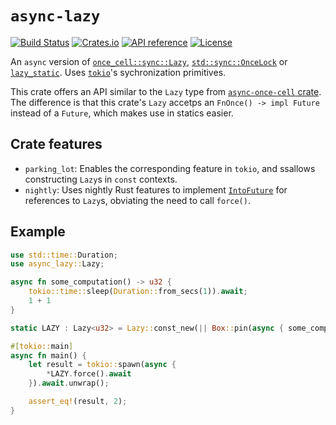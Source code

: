 # `async-lazy`

[![Build Status](https://github.com/Jules-Bertholet/async-lazy/actions/workflows/actions.yml/badge.svg)](https://github.com/Jules-Bertholet/async-lazy/actions)
[![Crates.io](https://img.shields.io/crates/v/async-lazy.svg)](https://crates.io/crates/async-lazy)
[![API reference](https://docs.rs/async-lazy/badge.svg)](https://docs.rs/async-lazy/)
[![License](https://img.shields.io/crates/l/async-lazy.svg)](https://github.com/Jules-Bertholet/async-lazy#license)

An `async` version of [`once_cell::sync::Lazy`](https://docs.rs/once_cell/latest/once_cell/sync/struct.Lazy.html), [`std::sync::OnceLock`](https://doc.rust-lang.org/nightly/std/sync/struct.OnceLock.html) or [`lazy_static`](https://crates.io/crates/lazy_static). Uses [`tokio`](https://github.com/tokio-rs/tokio)'s sychronization primitives.

This crate offers an API similar to the `Lazy` type from [`async-once-cell` crate](https://docs.rs/async-once-cell/latest/async_once_cell/struct.Lazy.html). The difference is that this crate's `Lazy` accetps an `FnOnce() -> impl Future` instead of a `Future`, which makes use in statics easier.

## Crate features

- `parking_lot`: Enables the corresponding feature in `tokio`, and ssallows constructing `Lazy`s in `const` contexts.
- `nightly`: Uses nightly Rust features to implement [`IntoFuture`](https://doc.rust-lang.org/std/future/trait.IntoFuture.html) for references to `Lazy`s, obviating the need to call `force()`.

## Example

```rust
use std::time::Duration;
use async_lazy::Lazy;

async fn some_computation() -> u32 {
    tokio::time::sleep(Duration::from_secs(1)).await;
    1 + 1
}

static LAZY : Lazy<u32> = Lazy::const_new(|| Box::pin(async { some_computation().await }));

#[tokio::main]
async fn main() {
    let result = tokio::spawn(async {
        *LAZY.force().await
    }).await.unwrap();

    assert_eq!(result, 2);
}
```

